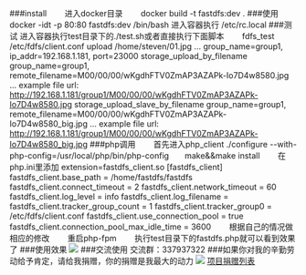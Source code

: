###install
        进入docker目录
        docker build -t  fastdfs:dev .
###使用
        docker -idt -p 80:80 fastdfs:dev /bin/bash
        进入容器执行
        /etc/rc.local
###测试
	进入容器执行test目录下的./test.sh或者直接执行下面脚本
        fdfs_test /etc/fdfs/client.conf upload /home/steven/01.jpg
        ...
        group_name=group1, ip_addr=192.168.1.181, port=23000
        storage_upload_by_filename
        group_name=group1, remote_filename=M00/00/00/wKgdhFTV0ZmAP3AZAPk-Io7D4w8580.jpg
        ...
        example file url: http://192.168.1.181/group1/M00/00/00/wKgdhFTV0ZmAP3AZAPk-Io7D4w8580.jpg
        storage_upload_slave_by_filename
        group_name=group1, remote_filename=M00/00/00/wKgdhFTV0ZmAP3AZAPk-Io7D4w8580_big.jpg
        ...
        example file url: http://192.168.1.181/group1/M00/00/00/wKgdhFTV0ZmAP3AZAPk-Io7D4w8580_big.jpg
 ###php调用
        首先进入php_client
        ./configure --with-php-config=/usr/local/php/bin/php-config
        make&&make install
        在php.ini里添加
        extension=fastdfs_client.so
        [fastdfs_client]
        fastdfs_client.base_path = /home/fastdfs/fastdfs
        fastdfs_client.connect_timeout = 2
        fastdfs_client.network_timeout = 60
        fastdfs_client.log_level = info
        fastdfs_client.log_filename =
        fastdfs_client.tracker_group_count = 1
        fastdfs_client.tracker_group0 = /etc/fdfs/client.conf
        fastdfs_client.use_connection_pool = true
        fastdfs_client.connection_pool_max_idle_time = 3600
        根据自己的情况做相应的修改
        重启php-fpm
        执行test目录下的fastdfs.php就可以看到效果了
###使用效果
![](https://github.com/qieangel2013/ngx-fastdfs/blob/master/images/cut.png)
###交流使用
	交流群：337937322
###如果你对我的辛勤劳动给予肯定，请给我捐赠，你的捐赠是我最大的动力
![](https://github.com/qieangel2013/zys/blob/master/public/images/pay.png)
[项目捐赠列表](https://github.com/qieangel2013/zys/wiki/%E9%A1%B9%E7%9B%AE%E6%8D%90%E8%B5%A0)
